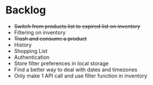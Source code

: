 # Backlog
- ~~Switch from products list to expired list on inventory~~
- Filtering on inventory
- ~~Trash and consume a product~~
- History
- Shopping List
- Authentication
- Store filter preferences in local storage
- Find a better way to deal with dates and timezones
- Only make 1 API call and use filter function in inventory
